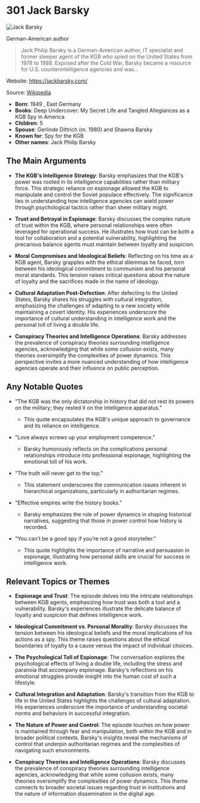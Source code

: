 # 301 Jack Barsky


![Jack Barsky](https://encrypted-tbn0.gstatic.com/images?q=tbn:ANd9GcR7leH1_JPUdiKCSh1YV3wCuFtjH6rgyJLGQwaTDg&s=0)

German-American author

> Jack Philip Barsky is a German-American author, IT specialist and former sleeper agent of the KGB who spied on the United States from 1978 to 1988. Exposed after the Cold War, Barsky became a resource for U.S. counterintelligence agencies and was...

Website: https://jackbarsky.com/

Source: [Wikipedia](https://en.wikipedia.org/wiki/Jack_Barsky)

- **Born**: 1949 , East Germany
- **Books**: Deep Undercover: My Secret Life and Tangled Allegiances as a KGB Spy in America
- **Children**: 5
- **Spouse**: Gerlinde Dittrich (m. 1980) and Shawna Barsky
- **Known for**: Spy for the KGB
- **Other names**: Jack Philip Barsky


## The Main Arguments

- **The KGB's Intelligence Strategy**: Barsky emphasizes that the KGB's power was rooted in its intelligence capabilities rather than military force. This strategic reliance on espionage allowed the KGB to manipulate and control the Soviet populace effectively. The significance lies in understanding how intelligence agencies can wield power through psychological tactics rather than sheer military might.

- **Trust and Betrayal in Espionage**: Barsky discusses the complex nature of trust within the KGB, where personal relationships were often leveraged for operational success. He illustrates how trust can be both a tool for collaboration and a potential vulnerability, highlighting the precarious balance agents must maintain between loyalty and suspicion.

- **Moral Compromises and Ideological Beliefs**: Reflecting on his time as a KGB agent, Barsky grapples with the ethical dilemmas he faced, torn between his ideological commitment to communism and his personal moral standards. This tension raises critical questions about the nature of loyalty and the sacrifices made in the name of ideology.

- **Cultural Adaptation Post-Defection**: After defecting to the United States, Barsky shares his struggles with cultural integration, emphasizing the challenges of adapting to a new society while maintaining a covert identity. His experiences underscore the importance of cultural understanding in intelligence work and the personal toll of living a double life.

- **Conspiracy Theories and Intelligence Operations**: Barsky addresses the prevalence of conspiracy theories surrounding intelligence agencies, acknowledging that while some collusion exists, many theories oversimplify the complexities of power dynamics. This perspective invites a more nuanced understanding of how intelligence agencies operate and their influence on public perception.

## Any Notable Quotes

- "The KGB was the only dictatorship in history that did not rest its powers on the military; they rested it on the intelligence apparatus."
  - This quote encapsulates the KGB's unique approach to governance and its reliance on intelligence.

- "Love always screws up your employment competence."
  - Barsky humorously reflects on the complications personal relationships introduce into professional espionage, highlighting the emotional toll of his work.

- "The truth will never get to the top."
  - This statement underscores the communication issues inherent in hierarchical organizations, particularly in authoritarian regimes.

- "Effective empires write the history books."
  - Barsky emphasizes the role of power dynamics in shaping historical narratives, suggesting that those in power control how history is recorded.

- "You can’t be a good spy if you’re not a good storyteller."
  - This quote highlights the importance of narrative and persuasion in espionage, illustrating how personal skills are crucial for success in intelligence work.

## Relevant Topics or Themes

- **Espionage and Trust**: The episode delves into the intricate relationships between KGB agents, emphasizing how trust was both a tool and a vulnerability. Barsky's experiences illustrate the delicate balance of loyalty and suspicion that defines intelligence work.

- **Ideological Commitment vs. Personal Morality**: Barsky discusses the tension between his ideological beliefs and the moral implications of his actions as a spy. This theme raises questions about the ethical boundaries of loyalty to a cause versus the impact of individual choices.

- **The Psychological Toll of Espionage**: The conversation explores the psychological effects of living a double life, including the stress and paranoia that accompany espionage. Barsky's reflections on his emotional struggles provide insight into the human cost of such a lifestyle.

- **Cultural Integration and Adaptation**: Barsky's transition from the KGB to life in the United States highlights the challenges of cultural adaptation. His experiences underscore the importance of understanding societal norms and behaviors in successful integration.

- **The Nature of Power and Control**: The episode touches on how power is maintained through fear and manipulation, both within the KGB and in broader political contexts. Barsky's insights reveal the mechanisms of control that underpin authoritarian regimes and the complexities of navigating such environments.

- **Conspiracy Theories and Intelligence Operations**: Barsky discusses the prevalence of conspiracy theories surrounding intelligence agencies, acknowledging that while some collusion exists, many theories oversimplify the complexities of power dynamics. This theme connects to broader societal issues regarding trust in institutions and the nature of information dissemination in the digital age.

